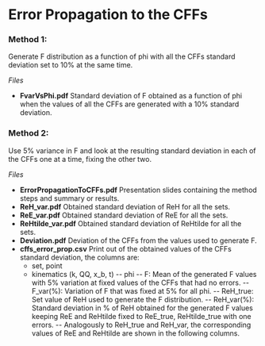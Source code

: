 # Error Propagation to the CFFs

### Method 1:
Generate F distribution as a function of phi with all the CFFs standard deviation set to 10% at the same time.

*Files*
  - **FvarVsPhi.pdf** Standard deviation of F obtained as a function of phi when the values of all the CFFs are generated with a 10% standard deviation. 

### Method 2:

Use 5% variance in F and look at the resulting standard deviation in each of the CFFs one at a time, fixing the other two.

*Files*

- **ErrorPropagationToCFFs.pdf** Presentation slides containing the method steps and summary or results.
- **ReH_var.pdf** Obtained standard deviation of ReH for all the sets.
- **ReE_var.pdf** Obtained standard deviation of ReE for all the sets.
- **ReHtilde_var.pdf** Obtained standard deviation of ReHtilde for all the sets.
- **Deviation.pdf** Deviation of the CFFs from the values used to generate F.
- **cffs_error_prop.csv** Print out of the obtained values of the CFFs standard deviation, the columns are:
  * set, point
  * kinematics (k, QQ, x_b, t)
  -- phi
  -- F: Mean of the generated F values with 5% variation at fixed values of the CFFs that had no errors.
  -- F_var(%): Variation of F that was fixed at 5% for all phi.
  -- ReH_true: Set value of ReH used to generate the F distribution.
  -- ReH_var(%): Standard deviation in % of ReH obtained for the generated F values keeping ReE and ReHtilde fixed to ReE_true, ReHtilde_true with one errors.
  -- Analogously to ReH_true and ReH_var, the corresponding values of ReE and ReHtilde are shown in the following columns.
